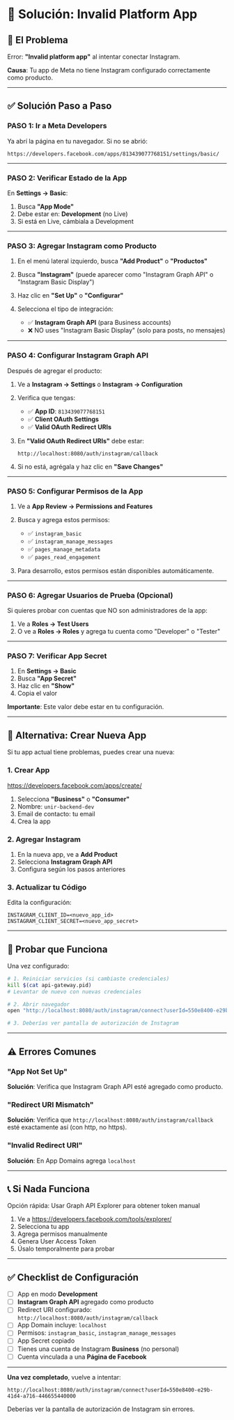 # 🔧 Solución: Invalid Platform App

## 🎯 El Problema

Error: **"Invalid platform app"** al intentar conectar Instagram.

**Causa**: Tu app de Meta no tiene Instagram configurado correctamente como producto.

---

## ✅ Solución Paso a Paso

### PASO 1: Ir a Meta Developers

Ya abrí la página en tu navegador. Si no se abrió:
```
https://developers.facebook.com/apps/813439077768151/settings/basic/
```

---

### PASO 2: Verificar Estado de la App

En **Settings → Basic**:

1. Busca **"App Mode"**
2. Debe estar en: **Development** (no Live)
3. Si está en Live, cámbiala a Development

---

### PASO 3: Agregar Instagram como Producto

1. En el menú lateral izquierdo, busca **"Add Product"** o **"Productos"**

2. Busca **"Instagram"** (puede aparecer como "Instagram Graph API" o "Instagram Basic Display")

3. Haz clic en **"Set Up"** o **"Configurar"**

4. Selecciona el tipo de integración:
   - ✅ **Instagram Graph API** (para Business accounts)
   - ❌ NO uses "Instagram Basic Display" (solo para posts, no mensajes)

---

### PASO 4: Configurar Instagram Graph API

Después de agregar el producto:

1. Ve a **Instagram → Settings** o **Instagram → Configuration**

2. Verifica que tengas:
   - ✅ **App ID**: `813439077768151`
   - ✅ **Client OAuth Settings**
   - ✅ **Valid OAuth Redirect URIs**

3. En **"Valid OAuth Redirect URIs"** debe estar:
   ```
   http://localhost:8080/auth/instagram/callback
   ```
   
4. Si no está, agrégala y haz clic en **"Save Changes"**

---

### PASO 5: Configurar Permisos de la App

1. Ve a **App Review → Permissions and Features**

2. Busca y agrega estos permisos:
   - ✅ `instagram_basic`
   - ✅ `instagram_manage_messages`
   - ✅ `pages_manage_metadata`
   - ✅ `pages_read_engagement`

3. Para desarrollo, estos permisos están disponibles automáticamente.

---

### PASO 6: Agregar Usuarios de Prueba (Opcional)

Si quieres probar con cuentas que NO son administradores de la app:

1. Ve a **Roles → Test Users**
2. O ve a **Roles → Roles** y agrega tu cuenta como "Developer" o "Tester"

---

### PASO 7: Verificar App Secret

1. En **Settings → Basic**
2. Busca **"App Secret"**
3. Haz clic en **"Show"**
4. Copia el valor

**Importante**: Este valor debe estar en tu configuración.

---

## 🔄 Alternativa: Crear Nueva App

Si tu app actual tiene problemas, puedes crear una nueva:

### 1. Crear App

https://developers.facebook.com/apps/create/

1. Selecciona **"Business"** o **"Consumer"**
2. Nombre: `unir-backend-dev`
3. Email de contacto: tu email
4. Crea la app

### 2. Agregar Instagram

1. En la nueva app, ve a **Add Product**
2. Selecciona **Instagram Graph API**
3. Configura según los pasos anteriores

### 3. Actualizar tu Código

Edita la configuración:
```env
INSTAGRAM_CLIENT_ID=<nuevo_app_id>
INSTAGRAM_CLIENT_SECRET=<nuevo_app_secret>
```

---

## 🧪 Probar que Funciona

Una vez configurado:

```bash
# 1. Reiniciar servicios (si cambiaste credenciales)
kill $(cat api-gateway.pid)
# Levantar de nuevo con nuevas credenciales

# 2. Abrir navegador
open "http://localhost:8080/auth/instagram/connect?userId=550e8400-e29b-41d4-a716-446655440000"

# 3. Deberías ver pantalla de autorización de Instagram
```

---

## ⚠️ Errores Comunes

### "App Not Set Up"
**Solución**: Verifica que Instagram Graph API esté agregado como producto.

### "Redirect URI Mismatch"
**Solución**: Verifica que `http://localhost:8080/auth/instagram/callback` esté exactamente así (con http, no https).

### "Invalid Redirect URI"
**Solución**: En App Domains agrega `localhost`

---

## 📞 Si Nada Funciona

Opción rápida: Usar Graph API Explorer para obtener token manual

1. Ve a https://developers.facebook.com/tools/explorer/
2. Selecciona tu app
3. Agrega permisos manualmente
4. Genera User Access Token
5. Úsalo temporalmente para probar

---

## ✅ Checklist de Configuración

- [ ] App en modo **Development**
- [ ] **Instagram Graph API** agregado como producto
- [ ] Redirect URI configurado: `http://localhost:8080/auth/instagram/callback`
- [ ] App Domain incluye: `localhost`
- [ ] Permisos: `instagram_basic`, `instagram_manage_messages`
- [ ] App Secret copiado
- [ ] Tienes una cuenta de Instagram **Business** (no personal)
- [ ] Cuenta vinculada a una **Página de Facebook**

---

**Una vez completado**, vuelve a intentar:
```
http://localhost:8080/auth/instagram/connect?userId=550e8400-e29b-41d4-a716-446655440000
```

Deberías ver la pantalla de autorización de Instagram sin errores.

